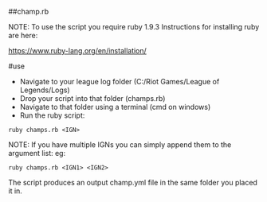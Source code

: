 ##champ.rb

NOTE: To use the script you require ruby 1.9.3
Instructions for installing ruby are here:

https://www.ruby-lang.org/en/installation/

#use
* Navigate to your league log folder (C:/Riot Games/League of Legends/Logs)
* Drop your script into that folder (champs.rb)
* Navigate to that folder using a terminal (cmd on windows)
* Run the ruby script: 
```
ruby champs.rb <IGN> 
```

NOTE: If you have multiple IGNs you can simply append them to the argument list:
eg:
```
ruby champs.rb <IGN1> <IGN2>
```
The script produces an output champ.yml file in the same folder you placed it in.